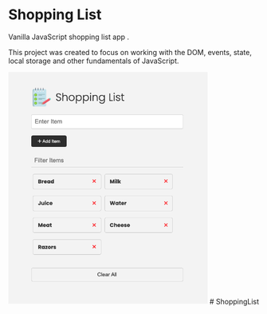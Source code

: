 # Shopping List

Vanilla JavaScript shopping list app .

This project was created to focus on working with the DOM, events, state, local storage and other fundamentals of JavaScript.

<img src="images/screen.png" width="400">
# ShoppingList
